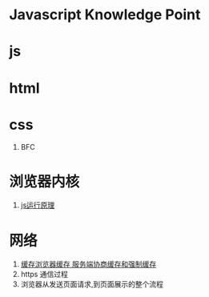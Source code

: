 # Javascript Knowledge Point
# js
# html
# css
1. BFC
# 浏览器内核
1. [js运行原理](./js/js运行原理.md)
# 网络
1. [缓存浏览器缓存 服务端协商缓存和强制缓存](./network/缓存.md)
2. https 通信过程
3. 浏览器从发送页面请求,到页面展示的整个流程

